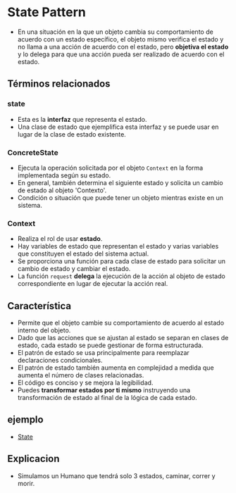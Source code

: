 # State Pattern

- En una situación en la que un objeto cambia su comportamiento de acuerdo con un estado específico, el objeto mismo verifica el estado
y no llama a una acción de acuerdo con el estado, pero **objetiva el estado** y lo delega para que una acción pueda ser realizado de acuerdo con el estado.

## Términos relacionados
### state
- Esta es la **interfaz** que representa el estado.
- Una clase de estado que ejemplifica esta interfaz y se puede usar en lugar de la clase de estado existente.

### ConcreteState
- Ejecuta la operación solicitada por el objeto `Context` en la forma implementada según su estado.
- En general, también determina el siguiente estado y solicita un cambio de estado al objeto 'Contexto'.
- Condición o situación que puede tener un objeto mientras existe en un sistema.

### Context
- Realiza el rol de usar **estado**.
- Hay variables de estado que representan el estado y varias variables que constituyen el estado del sistema actual.
- Se proporciona una función para cada clase de estado para solicitar un cambio de estado y cambiar el estado.
- La función `request` **delega** la ejecución de la acción al objeto de estado correspondiente en lugar de ejecutar la acción real.

## Característica
- Permite que el objeto cambie su comportamiento de acuerdo al estado interno del objeto.
- Dado que las acciones que se ajustan al estado se separan en clases de estado, cada estado se puede gestionar de forma estructurada.
- El patrón de estado se usa principalmente para reemplazar declaraciones condicionales.
- El patrón de estado también aumenta en complejidad a medida que aumenta el número de clases relacionadas.
- El código es conciso y se mejora la legibilidad.
- Puedes **transformar estados por ti mismo** instruyendo una transformación de estado al final de la lógica de cada estado.

## ejemplo
- [State](/State/state.cpp)

## Explicacion
- Simulamos un Humano que tendrá solo 3 estados, caminar, correr y morir.
